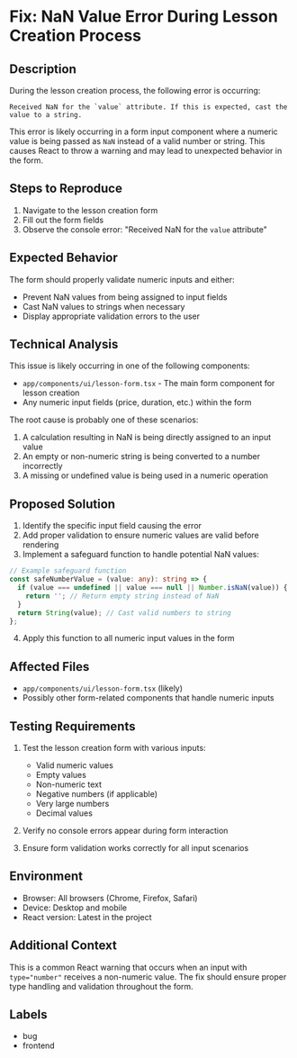 # Fix: NaN Value Error During Lesson Creation Process

## Description

During the lesson creation process, the following error is occurring:

```
Received NaN for the `value` attribute. If this is expected, cast the value to a string.
```

This error is likely occurring in a form input component where a numeric value is being passed as `NaN` instead of a valid number or string. This causes React to throw a warning and may lead to unexpected behavior in the form.

## Steps to Reproduce

1. Navigate to the lesson creation form
2. Fill out the form fields
3. Observe the console error: "Received NaN for the `value` attribute"

## Expected Behavior

The form should properly validate numeric inputs and either:
- Prevent NaN values from being assigned to input fields
- Cast NaN values to strings when necessary
- Display appropriate validation errors to the user

## Technical Analysis

This issue is likely occurring in one of the following components:
- `app/components/ui/lesson-form.tsx` - The main form component for lesson creation
- Any numeric input fields (price, duration, etc.) within the form

The root cause is probably one of these scenarios:
1. A calculation resulting in NaN is being directly assigned to an input value
2. An empty or non-numeric string is being converted to a number incorrectly
3. A missing or undefined value is being used in a numeric operation

## Proposed Solution

1. Identify the specific input field causing the error
2. Add proper validation to ensure numeric values are valid before rendering
3. Implement a safeguard function to handle potential NaN values:

```typescript
// Example safeguard function
const safeNumberValue = (value: any): string => {
  if (value === undefined || value === null || Number.isNaN(value)) {
    return ''; // Return empty string instead of NaN
  }
  return String(value); // Cast valid numbers to string
};
```

4. Apply this function to all numeric input values in the form

## Affected Files

- `app/components/ui/lesson-form.tsx` (likely)
- Possibly other form-related components that handle numeric inputs

## Testing Requirements

1. Test the lesson creation form with various inputs:
   - Valid numeric values
   - Empty values
   - Non-numeric text
   - Negative numbers (if applicable)
   - Very large numbers
   - Decimal values

2. Verify no console errors appear during form interaction
3. Ensure form validation works correctly for all input scenarios

## Environment

- Browser: All browsers (Chrome, Firefox, Safari)
- Device: Desktop and mobile
- React version: Latest in the project

## Additional Context

This is a common React warning that occurs when an input with `type="number"` receives a non-numeric value. The fix should ensure proper type handling and validation throughout the form.

## Labels
- bug
- frontend
